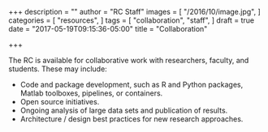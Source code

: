 +++
description = ""
author = "RC Staff"
images = [
  "/2016/10/image.jpg",
]
categories = [
  "resources",
]
tags = [
  "collaboration",
  "staff",
]
draft = true
date = "2017-05-19T09:15:36-05:00"
title = "Collaboration"

+++

The RC is available for collaborative work with researchers, faculty, and students. These may include:

* Code and package development, such as R and Python packages, Matlab toolboxes, pipelines, or containers.
* Open source initiatives.
* Ongoing analysis of large data sets and publication of results.
* Architecture / design best practices for new research approaches.
